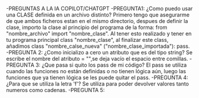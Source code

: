 -PREGUNTAS A LA IA COPILOT/CHATGPT
-PREGUNTA1: ¿Como puedo usar una CLASE definida en un archivo distinto?
    Primero tengo que asegurarme de que ambos ficheros estan en el mismo directorio, despues de definir la clase, importo la clase al principio del programa de la forma: from "nombre_archivo" import "nombre_clase". Al tener esto realizado y tener en tu programa principal class "nombre_clase", al finalizar este class, añadimos class "nombre_calse_nueva" ("nombre_clase_importada"): pass.
-PREGUNTA 2: ¿Como inicializo a cero un atributo que es del tipo string? 
    Se escribe el nombre del atributo = "",se deja vacío el espacio entre comillas.
-PREGUNTA 3: ¿Que pasa si quito los pass de mi código? 
    El pass se utiliza cuando las funciones no están definidas o no tienen lógica aún, luego las funciones que ya tienen lógica se les puede quitar el pass.
-PREGUNTA 4: ¿Para que se utiliza la letra 'f'?
    Se utiliza para poder devolver valores tanto numeros como cadenas.
-PREGUNTA 5:
    
